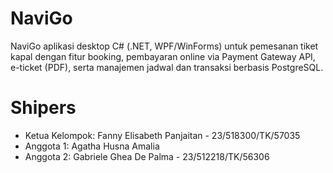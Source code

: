 # NaviGo
NaviGo aplikasi desktop C# (.NET, WPF/WinForms) untuk pemesanan tiket kapal dengan fitur booking, pembayaran online via Payment Gateway API, e-ticket (PDF), serta manajemen jadwal dan transaksi berbasis PostgreSQL.

# Shipers
- Ketua Kelompok: Fanny Elisabeth Panjaitan - 23/518300/TK/57035
- Anggota 1: Agatha Husna Amalia
- Anggota 2: Gabriele Ghea De Palma - 23/512218/TK/56306


